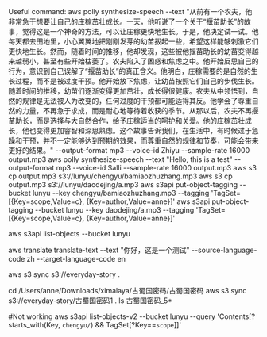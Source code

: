 Useful command:
aws polly synthesize-speech --text "从前有一个农夫，他非常急于想要让自己的庄稼茁壮成长。一天，他听说了一个关于“揠苗助长”的故事，觉得这是一个神奇的方法，可以让庄稼更快地生长。于是，他决定试一试。他每天都去田地里，小心翼翼地把刚刚发芽的幼苗拔起一些，希望这样能够刺激它们更快地生长。然而，随着时间的推移，他却发现，这些被他揠苗助长的幼苗变得越来越弱小，甚至有些开始枯萎了。农夫陷入了困惑和焦虑之中。他开始反思自己的行为，意识到自己误解了“揠苗助长”的真正含义。他明白，庄稼需要的是自然的生长过程，而不是被过度干预。他开始放下焦虑，让幼苗按照它们自己的步伐生长。随着时间的推移，幼苗们逐渐变得更加茁壮，成长得很健康。农夫从中领悟到，自然的规律是无法被人为改变的，任何过度的干预都可能适得其反。他学会了尊重自然的力量，不再急于求成，而是耐心地等待着收获的季节。从那以后，农夫不再揠苗助长，而是选择与大自然合作，给予庄稼适当的呵护和关爱。他的庄稼茁壮成长，他也变得更加睿智和深思熟虑。这个故事告诉我们，在生活中，有时候过于急躁和干预，并不一定能够达到预期的效果，而尊重自然的规律和节奏，可能会带来更好的结果。"
 --output-format mp3 --voice-id Zhiyu --sample-rate 16000 output.mp3
aws polly synthesize-speech --text "Hello, this is a test" --output-format mp3 --voice-id Salli --sample-rate 16000 output.mp3 
aws s3 cp output.mp3 s3://lunyu/chengyu/bamiaozhuzhang.mp3 
aws s3 cp output.mp3 s3://lunyu/daodejing/a.mp3 
aws s3api put-object-tagging --bucket lunyu --key chengyu/bamiaozhuzhang.mp3 --tagging 'TagSet=[{Key=scope,Value=c}, {Key=author,Value=anne}]'
aws s3api put-object-tagging --bucket lunyu --key daodejing/a.mp3 --tagging 'TagSet=[{Key=scope,Value=c}, {Key=author,Value=anne}]'

aws s3api list-objects --bucket lunyu

aws translate translate-text --text "你好，这是一个测试" --source-language-code zh --target-language-code en

aws s3 sync s3://everyday-story .

cd /Users/anne/Downloads/ximalaya/古蜀国密码/古蜀国密码
aws s3 sync s3://everyday-story/古蜀国密码1 .
ls 古蜀国密码_5*

#Not working
aws s3api list-objects-v2 --bucket lunyu --query 'Contents[?starts_with(Key, `chengyu/`) && TagSet[?Key==`scope`]]'


